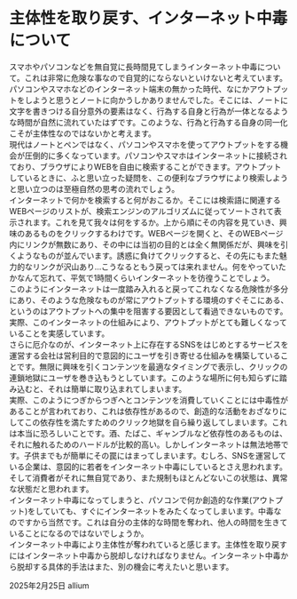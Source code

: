 # 主体性を取り戻す、インターネット中毒について
スマホやパソコンなどを無自覚に長時間見てしまうインターネット中毒について。これは非常に危険な事なので自覚的にならないといけないと考えています。  
パソコンやスマホなどのインターネット端末の無かった時代、なにかアウトプットをしようと思うとノートに向かうしかありませんでした。そこには、ノートに文字を書きつける自分意外の要素はなく、行為する自身と行為が一体となるような時間が自然に流れていたはずです。このような、行為と行為する自身の同一化こそが主体性なのではないかと考えます。  
現代はノートとペンではなく、パソコンやスマホを使ってアウトプットをする機会が圧倒的に多くなっています。パソコンやスマホはインターネットに接続されており、ブラウザによりWEBを自由に検索することができます。アウトプットしているときに、ふと思い立った疑問を、この便利なブラウザにより検索しようと思い立つのは至極自然の思考の流れでしょう。  
インターネットで何かを検索すると何がおこるか。そこには検索語に関連するWEBページのリストが、検索エンジンのアルゴリズムに従ってソートされて表示されます。これを見て我々は何をするか。上から順にその内容を見ていき、興味のあるものをクリックするわけです。WEBページを開くと、そのWEBページ内にリンクが無数にあり、その中には当初の目的とは全く無関係だが、興味を引くようなものが並んでいます。誘惑に負けてクリックすると、その先にもまた魅力的なリンクが沢山あり…こうなるともう戻っては来れません。何をやっていたかなんて忘れて、平気で1時間くらいインターネットを彷徨うことでしょう。  
このようにインターネットは一度踏み入れると戻ってこれなくなる危険性が多分にあり、そのような危険なものが常にアウトプットする環境のすぐそこにある、というのはアウトプットへの集中を阻害する要因として看過できないものです。実際、このインターネットの仕組みにより、アウトプットがとても難しくなっていることを実感しています。  
さらに厄介なのが、インターネット上に存在するSNSをはじめとするサービスを運営する会社は営利目的で意図的にユーザを引き寄せる仕組みを構築していることです。無限に興味を引くコンテンツを最適なタイミングで表示し、クリックの連鎖地獄にユーザを巻き込もうとしています。このような場所に何も知らずに踏み込むと、それは簡単に取り込まれてしまいます。  
実際、このようにつぎからつぎへとコンテンツを消費していくことには中毒性があることが言われており、これは依存性があるので、創造的な活動をおざなりにしてこの依存性を満たすためのクリック地獄を自ら繰り返してしまいます。これは本当に恐ろしいことです。酒、たばこ、ギャンブルなど依存性のあるものは、それに触れるためのハードルが比較的高い。しかしインターネットは無法地帯です。子供までもが簡単にその罠にはまってしまいます。むしろ、SNSを運営している企業は、意図的に若者をインターネット中毒にしているとさえ思われます。そして消費者がそれに無自覚であり、また規制もほとんどないこの状態は、異常な状態だと思われます。  
インターネット中毒になってしまうと、パソコンで何か創造的な作業(アウトプット)をしていても、すぐにインターネットをみたくなってしまいます。中毒なのですから当然です。これは自分の主体的な時間を奪われ、他人の時間を生きていることになるのではないでしょうか。  
インターネット中毒により主体性が奪われていると感じます。主体性を取り戻すにはインターネット中毒から脱却しなければなりません。インターネット中毒から脱却する具体的手法はまた、別の機会に考えたいと思います。

2025年2月25日 allium

